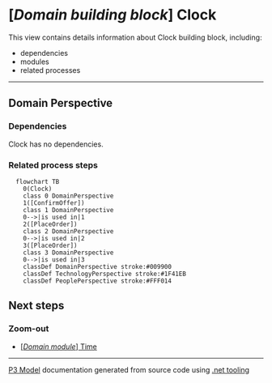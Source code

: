 ﻿
# [*Domain building block*] Clock

This view contains details information about Clock building block, including:
- dependencies
- modules
- related processes  

---



## Domain Perspective


### Dependencies

Clock has no dependencies.  

### Related process steps

```mermaid
  flowchart TB
    0(Clock)
    class 0 DomainPerspective
    1([ConfirmOffer])
    class 1 DomainPerspective
    0-->|is used in|1
    2([PlaceOrder])
    class 2 DomainPerspective
    0-->|is used in|2
    3([PlaceOrder])
    class 3 DomainPerspective
    0-->|is used in|3
    classDef DomainPerspective stroke:#009900
    classDef TechnologyPerspective stroke:#1F41EB
    classDef PeoplePerspective stroke:#FFF014
```

## Next steps


### Zoom-out

- [[*Domain module*] Time](../../../Modules/Sales/Time/Time.md)

---

[P3 Model](https://github.com/P3-model/P3-model) documentation generated from source code using [.net tooling](https://github.com/P3-model/P3-model-dotnet)
